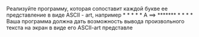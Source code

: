 Реализуйте программу, которая сопоставит каждой букве ее
представление в виде ASCII - art, например
            *
           * *
          *   *
А ==>    *******
        *       *
       *         *
Ваша программа должна дать возможность вывода произвольного
текста на экран в виде его ASCII-art представле
